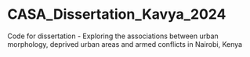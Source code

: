 # CASA_Dissertation_Kavya_2024
Code for dissertation - Exploring the associations between urban morphology, deprived urban areas and armed conflicts in Nairobi, Kenya
